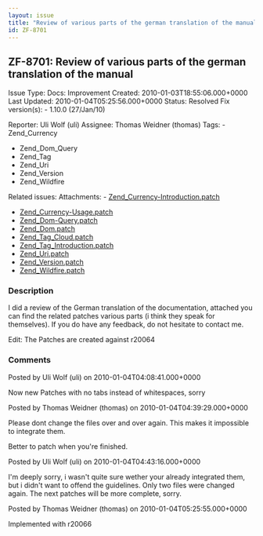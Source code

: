 ```yaml
---
layout: issue
title: "Review of various parts of the german translation of the manual"
id: ZF-8701
---
```


ZF-8701: Review of various parts of the german translation of the manual
------------------------------------------------------------------------

 Issue Type: Docs: Improvement Created: 2010-01-03T18:55:06.000+0000 Last Updated: 2010-01-04T05:25:56.000+0000 Status: Resolved Fix version(s): - 1.10.0 (27/Jan/10)
 
 Reporter:  Uli Wolf (uli)  Assignee:  Thomas Weidner (thomas)  Tags: - Zend\_Currency
- Zend\_Dom\_Query
- Zend\_Tag
- Zend\_Uri
- Zend\_Version
- Zend\_Wildfire
 
 Related issues: 
 Attachments: - [Zend\_Currency-Introduction.patch](/issues/secure/attachment/12572/Zend_Currency-Introduction.patch)
- [Zend\_Currency-Usage.patch](/issues/secure/attachment/12564/Zend_Currency-Usage.patch)
- [Zend\_Dom-Query.patch](/issues/secure/attachment/12566/Zend_Dom-Query.patch)
- [Zend\_Dom.patch](/issues/secure/attachment/12565/Zend_Dom.patch)
- [Zend\_Tag\_Cloud.patch](/issues/secure/attachment/12567/Zend_Tag_Cloud.patch)
- [Zend\_Tag\_Introduction.patch](/issues/secure/attachment/12568/Zend_Tag_Introduction.patch)
- [Zend\_Uri.patch](/issues/secure/attachment/12569/Zend_Uri.patch)
- [Zend\_Version.patch](/issues/secure/attachment/12570/Zend_Version.patch)
- [Zend\_Wildfire.patch](/issues/secure/attachment/12573/Zend_Wildfire.patch)
 
### Description

I did a review of the German translation of the documentation, attached you can find the related patches various parts (i think they speak for themselves). If you do have any feedback, do not hesitate to contact me.

Edit: The Patches are created against r20064

 

 

### Comments

Posted by Uli Wolf (uli) on 2010-01-04T04:08:41.000+0000

Now new Patches with no tabs instead of whitespaces, sorry

 

 

Posted by Thomas Weidner (thomas) on 2010-01-04T04:39:29.000+0000

Please dont change the files over and over again. This makes it impossible to integrate them.

Better to patch when you're finished.

 

 

Posted by Uli Wolf (uli) on 2010-01-04T04:43:16.000+0000

I'm deeply sorry, i wasn't quite sure wether your already integrated them, but i didn't want to offend the guidelines. Only two files were changed again. The next patches will be more complete, sorry.

 

 

Posted by Thomas Weidner (thomas) on 2010-01-04T05:25:55.000+0000

Implemented with r20066

 

 